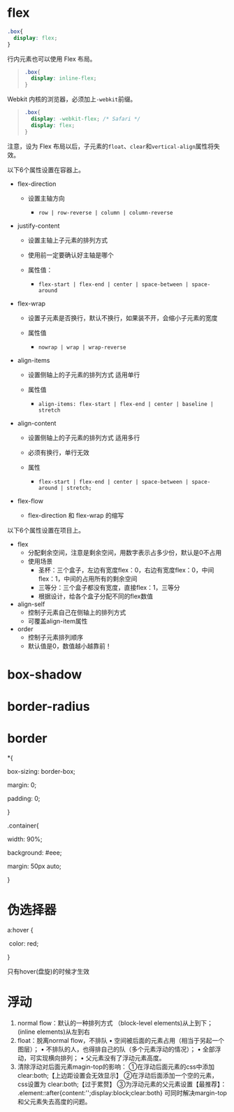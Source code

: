 # flex





```css
.box{
  display: flex;
}
```

行内元素也可以使用 Flex 布局。

> ```css
> .box{
>   display: inline-flex;
> }
> ```

Webkit 内核的浏览器，必须加上`-webkit`前缀。

> ```css
> .box{
>   display: -webkit-flex; /* Safari */
>   display: flex;
> }
> ```

注意，设为 Flex 布局以后，子元素的`float`、`clear`和`vertical-align`属性将失效。



以下6个属性设置在容器上。

* flex-direction

  * 设置主轴方向

    * ~~~
      row | row-reverse | column | column-reverse
      ~~~

* justify-content

  * 设置主轴上子元素的排列方式

  * 使用前一定要确认好主轴是哪个

  * 属性值：

    * ~~~
      flex-start | flex-end | center | space-between | space-around
      ~~~

* flex-wrap

  * 设置子元素是否换行，默认不换行，如果装不开，会缩小子元素的宽度

  * 属性值

    * ~~~
      nowrap | wrap | wrap-reverse
      ~~~

* align-items

  * 设置侧轴上的子元素的排列方式	适用单行

  * 属性值

    * ~~~
      align-items: flex-start | flex-end | center | baseline | stretch
      ~~~

* align-content

  * 设置侧轴上的子元素的排列方式	适用多行

  * 必须有换行，单行无效

  * 属性

    * ~~~
      flex-start | flex-end | center | space-between | space-around | stretch;
      ~~~

* flex-flow

  * flex-direction 和 flex-wrap 的缩写



以下6个属性设置在项目上。

* flex
  * 分配剩余空间，注意是剩余空间，用数字表示占多少份，默认是0不占用
  * 使用场景
    * 圣杯：三个盒子，左边有宽度flex：0，右边有宽度flex：0，中间flex：1，中间的占用所有的剩余空间
    * 三等分：三个盒子都没有宽度，直接flex：1，三等分
    * 根据设计，给各个盒子分配不同的flex数值
* align-self
  * 控制子元素自己在侧轴上的排列方式
  * 可覆盖align-item属性 
* order 
  * 控制子元素排列顺序
  * 默认值是0，数值越小越靠前！



# box-shadow

# border-radius

# border





*{

  box-sizing: border-box;

  margin: 0;

  padding: 0;

}



.container{

  width: 90%;

  background: #eee;

  margin: 50px auto;



}



# 伪选择器

a:hover {

​	color: red;

}

只有hover(盘旋)的时候才生效

 

# 浮动

1. normal flow：默认的一种排列方式
   （block-level elements)从上到下；(inline elements)从左到右
2. float：脱离normal flow，不排队
   	• 空间被后面的元素占用（相当于另起一个图层）；
      	• 不排队的人，也得排自己的队（多个元素浮动的情况）；
      	• 全部浮动，可实现横向排列；
      	• 父元素没有了浮动元素高度。
3. 清除浮动对后面元素magin-top的影响：
   ①在浮动后面元素的css中添加 clear:both;【上边距设置会无效显示】
   ②在浮动后面添加一个空的元素，css设置为 clear:both;【过于累赘】
   ③为浮动元素的父元素设置【最推荐】：
   .element::after{content:'';display:block;clear:both}
   可同时解决margin-top和父元素失去高度的问题。